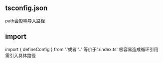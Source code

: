 ## tsconfig.json
path会影响导入路径

## import
import { defineConfig } from '.'或者 '..'
等价于'./index.ts'
极容易造成循环引用
需引入具体路径
